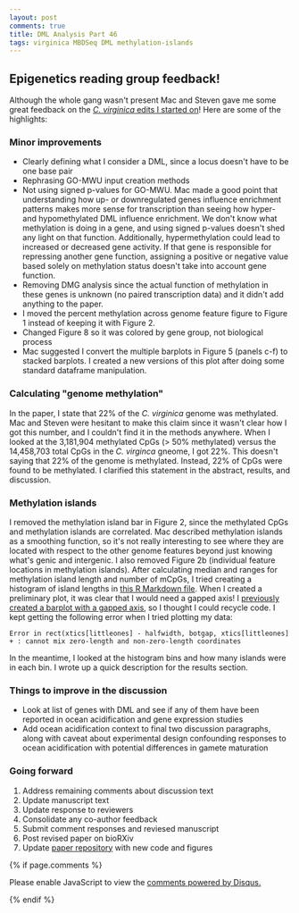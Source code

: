 ```yaml
---
layout: post
comments: true
title: DML Analysis Part 46
tags: virginica MBDSeq DML methylation-islands
---
```


## Epigenetics reading group feedback!

Although the whole gang wasn't present Mac and Steven gave me some great feedback on the [*C. virginica* edits I started on](https://yaaminiv.github.io/DML-Analysis-Part45/)! Here are some of the highlights:

### Minor improvements

- Clearly defining what I consider a DML, since a locus doesn't have to be one base pair
- Rephrasing GO-MWU input creation methods
- Not using signed p-values for GO-MWU. Mac made a good point that understanding how up- or downregulated genes influence enrichment patterns makes more sense for transcription than seeing how hyper- and hypomethylated DML influence enrichment. We don't know what methylation is doing in a gene, and using signed p-values doesn't shed any light on that function. Additionally, hypermethylation could lead to increased or decreased gene activity. If that gene is responsible for repressing another gene function, assigning a positive or negative value based solely on methylation status doesn't take into account gene function.
- Removing DMG analysis since the actual function of methylation in these genes is unknown (no paired transcription data) and it didn't add anything to the paper.
- I moved the percent methylation across genome feature figure to Figure 1 instead of keeping it with Figure 2.
- Changed Figure 8 so it was colored by gene group, not biological process
- Mac suggested I convert the multiple barplots in Figure 5 (panels c-f) to stacked barplots. I created a new versions of this plot after doing some standard dataframe manipulation.

### Calculating "genome methylation"

In the paper, I state that 22% of the *C. virginica* genome was methylated. Mac and Steven were hesitant to make this claim since it wasn't clear how I got this number, and I couldn't find it in the methods anywhere. When I looked at the 3,181,904  methylated CpGs (> 50% methylated) versus the 14,458,703 total CpGs in the *C. virginca* gneome, I got 22%. This doesn't saying that 22% of the genome is methylated. Instead, 22% of CpGs were found to be methylated. I clarified this statement in the abstract, results, and discussion.

### Methylation islands

I removed the methylation island bar in Figure 2, since the methylated CpGs and methylation islands are correlated. Mac described methylation islands as a smoothing function, so it's not really interesting to see where they are located with respect to the other genome features beyond just knowing what's genic and intergenic. I also removed Figure 2b (individual feature locations in methylation islands). After calculating median and ranges for methylation island length and number of mCpGs, I tried creating a histogram of island lengths in [this R Markdown file](https://github.com/fish546-2018/yaamini-virginica/blob/master/analyses/2019-03-18-Characterizing-CpG-Methylation/2020-02-11-Characterizing-Methylation-Islands.Rmd). When I created a preliminary plot, it was clear that I would need a gapped axis! I [previously created a barplot with a gapped axis](https://genefish.wordpress.com/2019/07/16/creating-a-plot-with-a-gapped-axis/), so I thought I could recycle code. I kept getting the following error when I tried plotting my data:

```
Error in rect(xtics[littleones] - halfwidth, botgap, xtics[littleones] + : cannot mix zero-length and non-zero-length coordinates
```

In the meantime, I looked at the histogram bins and how many islands were in each bin. I wrote up a quick description for the results section.

### Things to improve in the discussion

- Look at list of genes with DML and see if any of them have been reported in ocean acidification and gene expression studies
- Add ocean acidification context to final two discussion paragraphs, along with caveat about experimental design confounding responses to ocean acidification with potential differences in gamete maturation

### Going forward

1. Address remaining comments about discussion text
2. Update manuscript text
2. Update response to reviewers
1. Consolidate any co-author feedback
3. Submit comment responses and reviesed manuscript
9. Post revised paper on bioRXiv
10. Update [paper repository](https://github.com/epigeneticstoocean/paper-gonad-meth) with new code and figures

{% if page.comments %}

<div id="disqus_thread"></div>
<script>

/**
*  RECOMMENDED CONFIGURATION VARIABLES: EDIT AND UNCOMMENT THE SECTION BELOW TO INSERT DYNAMIC VALUES FROM YOUR PLATFORM OR CMS.
*  LEARN WHY DEFINING THESE VARIABLES IS IMPORTANT: https://disqus.com/admin/universalcode/#configuration-variables*/
/*
var disqus_config = function () {
this.page.url = PAGE_URL;  // Replace PAGE_URL with your page's canonical URL variable
this.page.identifier = PAGE_IDENTIFIER; // Replace PAGE_IDENTIFIER with your page's unique identifier variable
};
*/
(function() { // DON'T EDIT BELOW THIS LINE
var d = document, s = d.createElement('script');
s.src = 'https://the-responsible-grad-student.disqus.com/embed.js';
s.setAttribute('data-timestamp', +new Date());
(d.head || d.body).appendChild(s);
})();
</script>
<noscript>Please enable JavaScript to view the <a href="https://disqus.com/?ref_noscript">comments powered by Disqus.</a></noscript>

{% endif %}

<script id="dsq-count-scr" src="//the-responsible-grad-student.disqus.com/count.js" async></script>
